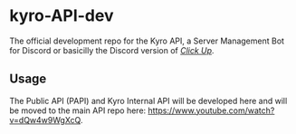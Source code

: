 # kyro-API-dev
The official development repo for the Kyro API, a Server Management Bot for Discord or basicilly the Discord version of *[Click Up](https://clickup.com/)*.

## Usage
The Public API (PAPI) and Kyro Internal API will be developed here and will be moved to the main API repo here: https://www.youtube.com/watch?v=dQw4w9WgXcQ.
